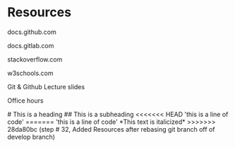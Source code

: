 <h1>Resources</h1>
<p>docs.github.com</p>
<p>docs.gitlab.com</p>
<p>stackoverflow.com</p>
<p>w3schools.com</p>
<p>Git & Github Lecture slides</p>
<p>Office hours</p>
# This is a heading
## This is a subheading
<<<<<<< HEAD
'this is a line of code'
=======
'this is a line of code'
*This text is italicized*
>>>>>>> 28da80bc (step # 32, Added Resources after rebasing git branch off of develop branch)
